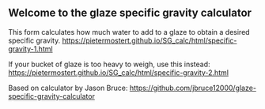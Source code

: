 ## Welcome to the glaze specific gravity calculator

This form calculates how much water to add to a glaze to obtain a desired specific gravity.
https://pietermostert.github.io/SG_calc/html/specific-gravity-1.html

If your bucket of glaze is too heavy to weigh, use this instead:
https://pietermostert.github.io/SG_calc/html/specific-gravity-2.html

Based on calculator by Jason Bruce: https://github.com/jbruce12000/glaze-specific-gravity-calculator
